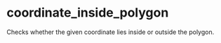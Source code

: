 # coordinate_inside_polygon
Checks whether the given coordinate lies inside or outside the polygon.
